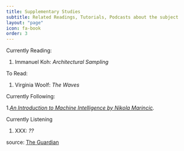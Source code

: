 ```yaml
---
title: Supplementary Studies
subtitle: Related Readings, Tutorials, Podcasts about the subject
layout: "page"
icon: fa-book
order: 3
---
```


Currently Reading:

1. Immanuel Koh: *Architectural Sampling*

To Read:

1. Virginia Woolf: *The Waves*


Currently Following:

1.*<a href= "https://www.youtube.com/watch?v=atN214ckjys&list=PLUJPgS8PA78E8y_vBqpRtsVy9k-ZZRQ3Q">An Introduction to Machine Intelligence by Nikola Marincic</a>.</h2>*


Currently Listening

1. XXX: *??*




source: [The Guardian](https://www.theguardian.com/books/booksblog/2011/jan/04/best-boring-books)
